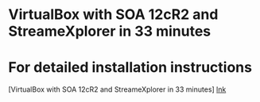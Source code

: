 VirtualBox with SOA 12cR2 and StreameXplorer in 33 minutes
==========================================================


# For detailed installation instructions

[VirtualBox with SOA 12cR2 and StreameXplorer in 33 minutes] [lnk]

[lnk]: http://www.reddipped.com/2016/01/virtualbox-with-soa-12cr2-and-streamexplorer-in-33-minutes/ "reddipped.com"
